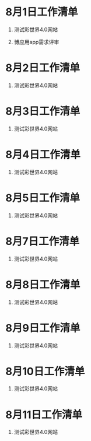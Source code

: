 # 8月1日工作清单

1. 测试彩世界4.0网站

2. 博应用app需求评审

# 8月2日工作清单

1. 测试彩世界4.0网站

# 8月3日工作清单

1. 测试彩世界4.0网站

# 8月4日工作清单

1. 测试彩世界4.0网站

# 8月5日工作清单

1. 测试彩世界4.0网站

# 8月7日工作清单

1. 测试彩世界4.0网站

# 8月8日工作清单

1. 测试彩世界4.0网站

# 8月9日工作清单

1. 测试彩世界4.0网站

# 8月10日工作清单

1. 测试彩世界4.0网站

# 8月11日工作清单

1. 测试彩世界4.0网站